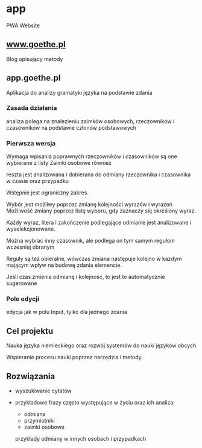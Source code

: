 # app
PWA Website 

## www.goethe.pl

Blog opisujący metody

## app.goethe.pl

Aplikacja do analizy gramatyki języka na podstawie zdania

### Zasada działania

analiza polega na znalezieniu zaimków osobowych, rzeczowników i czasowników na podstawie członów podstawowych

### Pierwsza wersja

Wymaga wpisania poprawnych rzeczowników i czasowników
są one wybierane z listy
Zaimki osobowe również

reszta jest analizowana i dobierana do odmiany rzeczownika i czasownika w czasie oraz przypadku


Wstępnie jest ograniczny zakres.

Wybór jest możliwy poprzez zmianę kolejności wyrazów i wyrażeń
Możliwość zmiany poprzez listę wyboru, gdy zaznaczy się określony wyraz.

Każdy wyraz, litera i zakończenie podlegające odmianie jest analizowane i wyselekcjonowane.

Można wybrać inny czasownik, ale podlega on tym samym regułom wczesniej obranym


Reguły są też obieralne, wówczas zmiana następuje kolejno w kazdym mającym wpływ na budowę zdania elemencie.

Jeśli czas zmienia odmianę i kolejność, to jest to automatycznie sugerowane


### Pole edycji

edycja jak w polu Input, tylko dla jednego zdania 
  


## Cel projektu

Nauka języka niemieckiego oraz rozwój systemów do nauki języków obcych

Wspieranie procesu nauki poprzez narzędzia i metody.


## Rozwiązania

+ wyszukiwanie cytatów 
+ przykładowe frazy często występujące w życiu oraz ich analiza:
    + odmiana
    + przymiotniki
    + zaimki osobowe
    
    przykłady odmiany w innych osobach i przypadkach
